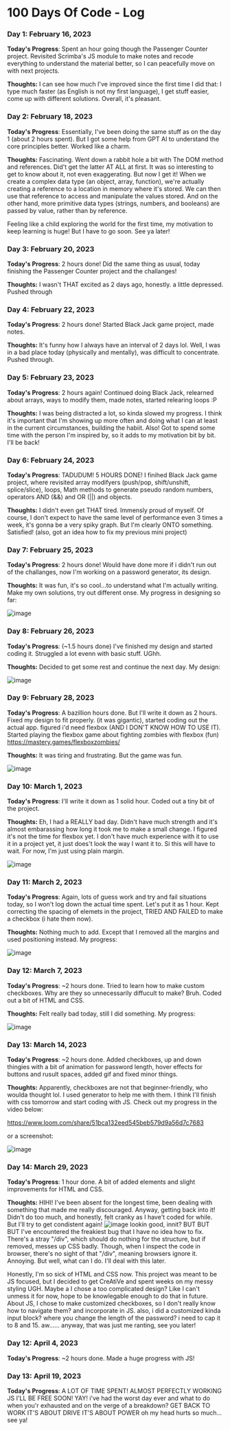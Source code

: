 # 100 Days Of Code - Log

### Day 1: February 16, 2023

**Today's Progress**: Spent an hour going though the Passenger Counter project. Revisited Scrimba's JS module to make notes and recode everything to understand the material better, so I can peacefully move on with next projects. 

**Thoughts:** I can see how much I've improved since the first time I did that: I type much faster (as English is not my first language), I get stuff easier, come up with different solutions. Overall, it's pleasant. 

### Day 2: February 18, 2023

**Today's Progress**: Essentially, I've been doing the same stuff as on the day 1 (about 2 hours spent). But I got some help from GPT AI to understand the core principles better. Worked like a charm.

**Thoughts:** Fascinating. Went down a rabbit hole a bit with The DOM method and references. Did't get the latter AT ALL at first. It was so interesting to get to know about it, not even exaggerating. But now I get it! When we create a complex data type (an object, array, function), we're actually creating a reference to a location in memory where it's stored. We can then use that reference to access and manipulate the values stored. And on the other hand, more primitive data types (strings, numbers, and booleans) are passed by value, rather than by reference. 

Feeling like a child exploring the world for the first time, my motivation to keep learning is huge! But I have to go soon. See ya later!

### Day 3: February 20, 2023

**Today's Progress**: 2 hours done! Did the same thing as usual, today finishing the Passenger Counter project and the challanges!

**Thoughts:** I wasn't THAT excited as 2 days ago, honestly. a little depressed. Pushed through

### Day 4: February 22, 2023

**Today's Progress**: 2 hours done! Started Black Jack game project, made notes. 

**Thoughts:** It's funny how I always have an interval of 2 days lol. Well, I was in a bad place today (physically and mentally), was difficult to concentrate. Pushed through. 

### Day 5: February 23, 2023

**Today's Progress**: 2 hours again! Continued doing Black Jack, relearned about arrays, ways to modify them, made notes, started relearing loops :P

**Thoughts:** I was being distracted a lot, so kinda slowed my progress. I think it's important that I'm showing up more often and doing what I can at least in the current circumstances, building the habiit. Also! Got to spend some time with the person I'm inspired by, so it adds to my motivation bit by bit. I'll be back!

### Day 6: February 24, 2023

**Today's Progress**: TADUDUM! 5 HOURS DONE! I finihed Black Jack game project, where revisited array modifyers (push/pop, shift/unshift, splice/slice), loops, Math methods to generate pseudo random numbers, operators AND (&&) and OR (||) and objects.

**Thoughts:** I didn't even get THAT tired. Immensly proud of myself. Of course, I don't expect to have the same level of performance even 3 times 
 a week, it's gonna be a very spiky graph. But I'm clearly ONTO something. Satisfied! (also, got an idea how to fix my previous mini project)
 
 ### Day 7: February 25, 2023

**Today's Progress**: 2 hours done! Would have done more if i didn't run out of the challanges, now I'm working on a password generator, its design.

**Thoughts:** It was fun, it's so cool...to understand what I'm actually writing. Make my own solutions, try out different onse. My progress in designing so far:

![image](https://user-images.githubusercontent.com/83187236/221381551-ed5187d9-7e72-44c1-8ff4-b277dfef9eeb.png)

### Day 8: February 26, 2023

**Today's Progress**: (~1.5 hours done) I've finished my design and started coding it. Struggled a lot evenn with basic stuff. UGhh.

**Thoughts:** Decided to get some rest and continue the next day. My design:

![image](https://user-images.githubusercontent.com/83187236/221508191-eebd6a0d-25ed-4d3a-bc2d-b44711b1e707.png)

### Day 9: February 28, 2023

**Today's Progress**: A bazillion hours done. But I'll write it down as 2 hours. Fixed my design to fit properly. (it was gigantic), started coding out the actual app. figured i'd need flexbox (AND I DON'T KNOW HOW TO USE IT). Started playing the flexbox game about fighting zombies with flexbox (fun) https://mastery.games/flexboxzombies/

**Thoughts:** It was tiring and frustrating. But the game was fun.

![image](https://user-images.githubusercontent.com/83187236/221945758-a97193e5-94ea-4d6c-aacc-23e5e106865d.png)

### Day 10: March 1, 2023

**Today's Progress**: I'll write it down as 1 solid hour. Coded out a tiny bit of the project.

**Thoughts:** Eh, I had a REALLY bad day. Didn't have much strength and it's almost embarassing how long it took me to make a small change. I figured it's not the time for flexbox yet. I don't have much experience with it to use it in a project yet, it just does't look the way I want it to. Si this will have to wait. For now, I'm just using plain margin.

![image](https://user-images.githubusercontent.com/83187236/222371291-d2c78c2c-7c68-4137-b045-20c011ed6c85.png)

### Day 11: March 2, 2023

**Today's Progress**: Again, lots of guess work and try and fail situations today, so I won't log down the actual time spent. Let's put it as 1 hour. Kept correcting the spacing of elemets in the project, TRIED AND FAILED to make a checkbox (i hate them now).

**Thoughts:** Nothing much to add. Except that I removed all the margins and used positioning instead. My progress:

![image](https://user-images.githubusercontent.com/83187236/222486098-f769c66b-834d-4d41-b4f1-ce7367dcce44.png)

### Day 12: March 7, 2023

**Today's Progress**: ~2 hours done. Tried to learn how to make custom checkboxes. Why are they so unnecessarily diffucult to make? Bruh. Coded out a bit of HTML and CSS.

**Thoughts:** Felt really bad today, still I did something. My progress:

![image](https://user-images.githubusercontent.com/83187236/223534858-dcd864ce-d763-4499-9d45-cc606bdb27af.png)

### Day 13: March 14, 2023

**Today's Progress**: ~2 hours done. Added checkboxes, up and down thingies with a bit of animation for password length, hover effects for buttons and rusult spaces, added gif and fixed minor things.

**Thoughts:** Apparently, checkboxes are not that beginner-friendly, who woulda thought lol. I used generator to help me with them. I think I'll finish with css tomorrow and start coding with JS. Check out my progress in the video below:

https://www.loom.com/share/51bca132eed545beb579d9a56d7c7683

or a screenshot:

![image](https://user-images.githubusercontent.com/83187236/225022951-7d467559-5d1f-46a9-8424-b7db6fe94ec8.png)

### Day 14: March 29, 2023

**Today's Progress**: 1 hour done. A bit of added elements and slight improvements for HTML and CSS.

**Thoughts:** HIHI! I've been absent for the longest time, been dealing with something that made me really discouraged. Anyway, getting back into it! Didn't do too much, and honestly, felt cranky as I have't coded for while. But I'll try to get condistent again!
![image](https://user-images.githubusercontent.com/83187236/228518388-bc7028e4-0538-4137-bafc-8a644aa395ff.png)
lookin good, innit? 
BUT BUT BUT I've encountered the freakiest bug that I have no idea how to fix. There's a stray "/div", which should do nothing for the structure, but if removed, messes up CSS badly. Though, when I inspect the code in browser, there's no sight of that "/div", meaning browsers ignore it. Annoying.
But well, what can I do. I'll deal with this later.

Honestly, I'm so sick of HTML and CSS now. This project was meant to be JS focused, but I decided to get CreAtiVe and spent weeks on my messy styling UGH. 
Maybe a I chose a too complicated design? Like I can't unmess it for now, hope to be knowlegable enough to do that in future.
About JS, I chose to make customized checkboxes, so I don't really know how to navigate them? and incorporate in JS. 
also, i did a customized kinda input block? where you change the length of the password? i need to cap it to 8 and 15. aw......
anyway, that was just me ranting, see you later!

### Day 12: April 4, 2023

**Today's Progress**: ~2 hours done. Made a huge progress with JS!

### Day 13: April 19, 2023

**Today's Progress**: A LOT OF TIME SPENT! ALMOST PERFECTLY WORKING JS I'LL BE FREE SOON! YAY! i've had the worst day ever and what to do when you'r exhausted and on the verge of a breakdown? GET BACK TO WORK IT'S ABOUT DRIVE IT'S ABOUT POWER oh my head hurts so much... see ya!



